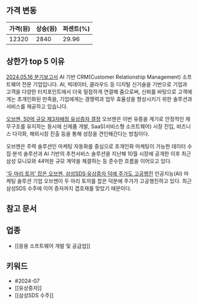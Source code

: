## 가격 변동
| 가격(원) | 상승(원) | 퍼센트(%) |
| ----- | ----- | ------ |
| 12320 | 2840  | 29.96  |
## 상한가 top 5 이유
[2024.05.16 분기보고서](https://dart.fss.or.kr/dsaf001/main.do?rcpNo=20240516002098)
AI 기반 CRM(Customer Relationship Management) 소프트웨어 전문 기업입니다. AI, 빅데이터, 클라우드 등 디지털 신기술을 기반으로 기업과 고객을 다양한 터치포인트에서 더욱 밀접하게 연결해 줌으로써, 신뢰를 바탕으로 고객에게는 초개인화된 만족을, 기업에게는 경쟁력과 업무 효율성을 향상시키기 위한 솔루션과 서비스를 제공하고 있습니다.

[오브젠, 50억 규모 제3자배정 유상증자 결정](https://n.news.naver.com/mnews/article/003/0012695715)
오브젠은 이번 유증을 계기로 안정적인 재무구조를 유지하는 동시에 신제품 개발, SaaS(서비스형 소프트웨어) 시장 진입, 비즈니스 다각화, 해외시장 진출 등을 통해 성장을 견인해간다는 방침이다.  
  
오브젠은 주력 솔루션인 마케팅 자동화를 중심으로 초개인화 마케팅이 가능한 데이터 수집·분석 솔루션과 AI 기반의 추천서비스 솔루션을 지난해 10월 시장에 공개한 이후 최근 삼성 모니모와 44억원 규모 계약을 체결하는 등 준수한 흐름을 이어오고 있다.

['두 마리 토끼' 잡은 오브젠, 삼성SDS·유상증자 덕에 주가도 고공행진](https://n.news.naver.com/mnews/article/092/0002340055)
인공지능(AI) 마케팅 솔루션 기업 오브젠이 두 마리 토끼를 잡은 덕분에 주가가 고공행진하고 있다. 최근 삼성SDS 수주에 이어 증자까지 겹호재를 맞았기 때문이다.
## 참고 문서
## 업종
- [[응용 소프트웨어 개발 및 공급업]]
## 키워드
- #2024-07 
- [[유상증자]]
- [[삼성SDS 수주]]
